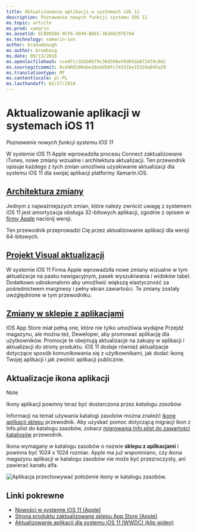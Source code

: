 ```yaml
---
title: Aktualizowanie aplikacji w systemach iOS 11
description: Poznawanie nowych funkcji systemu IOS 11
ms.topic: article
ms.prod: xamarin
ms.assetid: EC809504-9CF6-4949-B6EE-36384297E744
ms.technology: xamarin-ios
author: bradumbaugh
ms.author: brumbaug
ms.date: 09/13/2016
ms.openlocfilehash: cced7cc3d1b0579c36d598ef0d05da872478c8dc
ms.sourcegitcommit: 6cd40d190abe38edd50fc74331be15324a845a28
ms.translationtype: MT
ms.contentlocale: pl-PL
ms.lasthandoff: 02/27/2018
---
```

# <a name="updating-your-app-to-ios-11"></a>Aktualizowanie aplikacji w systemach iOS 11

_Poznawanie nowych funkcji systemu IOS 11_

W systemie iOS 11 Apple wprowadziła procesu Connect zaktualizowane iTunes, nowe zmiany wizualne i architektura aktualizacji. Ten przewodnik opisuje każdego z tych zmian umożliwia uzyskiwanie aktualizacji dla systemu iOS 11 dla swojej aplikacji platformy Xamarin.iOS.

## <a name="architecture-changesarchitecture-changesmd"></a>[Architektura zmiany](architecture-changes.md)

Jednym z najważniejszych zmian, które należy zwrócić uwagę z systemem iOS 11 jest amortyzacja obsługa 32-bitowych aplikacji, zgodnie z opisem w [firmy Apple](https://developer.apple.com/news/?id=06282017b) naciśnij wersji.

Ten przewodnik przeprowadzi Cię przez aktualizowanie aplikacji dla wersji 64-bitowych.

## <a name="visual-design-updatesvisual-designmd"></a>[Projekt Visual aktualizacji](visual-design.md)

W systemie iOS 11 Firma Apple wprowadziła nowe zmiany wizualne w tym aktualizacje na pasku nawigacyjnym, pasek wyszukiwania i widoków tabel. Dodatkowo udoskonalono aby umożliwić większą elastyczność za pośrednictwem marginesy i pełny ekran zawartości. Te zmiany zostały uwzględnione w tym przewodniku.

## <a name="app-store-changesapp-store-changesmd"></a>[Zmiany w sklepie z aplikacjami](app-store-changes.md)

IOS App Store miał pełną one, które nie tylko umożliwia wydajne Przejdź magazynu, ale można też, Deweloper, aby promować aplikację dla użytkowników. Promocje te obejmują aktualizacje na zakupy w aplikacji i aktualizacji do strony produktu. iOS 11 dodaje również aktualizacje dotyczące sposób komunikowania się z użytkownikami, jak dodać ikonę Twojej aplikacji i jak zwolnić aplikacji publicznie.

## <a name="app-icon-updates"></a>Aktualizacje ikona aplikacji

> [!NOTE]
> Ikony aplikacji powinny teraz być dostarczona przez _katalogu zasobów_. 

Informacji na temat używania katalogi zasobów można znaleźć [ikonę aplikacji sklepu](~/ios/app-fundamentals/images-icons/app-store-icon.md) przewodnik. Aby uzyskać pomoc dotyczącą migracji ikon z Info.plist do katalogu zasobów, zobacz [migrowania Info.plist do zawartości katalogów](~/ios/app-fundamentals/images-icons/app-icons.md) przewodnik.

Ikona wymagany w katalogu zasobów o nazwie **sklepu z aplikacjami** i powinna być 1024 x 1024 rozmiar. Apple ma już wspomniano, czy ikona magazynu aplikacji w katalogu zasobów nie może być przezroczysty, ani zawierać kanału alfa.

![Aplikacja przechowywać położenie ikony w katalogu zasobów.](images/image1.png)

## <a name="related-links"></a>Linki pokrewne

- [Nowości w systemie iOS 11 (Apple)](https://developer.apple.com/ios/)
- [Strona produktu zaktualizowane sklepu App Store (Apple)](https://developer.apple.com/app-store/product-page/)
- [Aktualizowanie aplikacji dla systemu iOS 11 (WWDC) (klip wideo)](https://developer.apple.com/videos/play/wwdc2017/204/)

